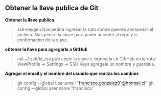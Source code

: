## Obtener la llave publica de Git

**Obtener la llave publica**
> ssh-keygen
> Nos pedira ingresar la ruta donde quieres almacenar el archivo.
> Nos pedira la clave para poder acceder al repo y la confirmacion de la clave.

**obtener la llave para agregarla a GitHub**
>  cat ~/.ssh/id_rsa.pub
> copie la clave e ingresela en GibHub en la ruta: ViewProfile -> Settings -> SSH Keys
> agregele un nombre y guardela.

**Agregar el email y el nombre del usuario que realiza los cambios**
>  git config --global user.email "francisco.gonzalez91@hotmail.cl"
>  git config --global user.name "francisco"
